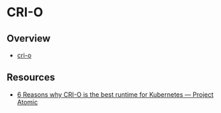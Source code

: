 # CRI-O

## Overview

- [cri-o](http://cri-o.io/)

## Resources

- [6 Reasons why CRI-O is the best runtime for Kubernetes — Project Atomic](https://www.projectatomic.io/blog/2017/06/6-reasons-why-cri-o-is-the-best-runtime-for-kubernetes/)
